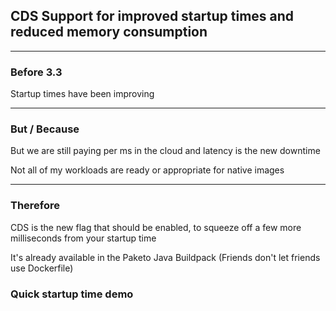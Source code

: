 ## CDS Support for improved startup times and reduced memory consumption

---

### Before 3.3

Startup times have been improving

---

### But / Because

But we are still paying per ms in the cloud and latency is the new downtime

Not all of my workloads are ready or appropriate for native images

---

### Therefore

CDS is the new flag that should be enabled, to squeeze off a few more milliseconds from your startup time

It's already available in the Paketo Java Buildpack
(Friends don't let friends use Dockerfile)

### Quick startup time demo